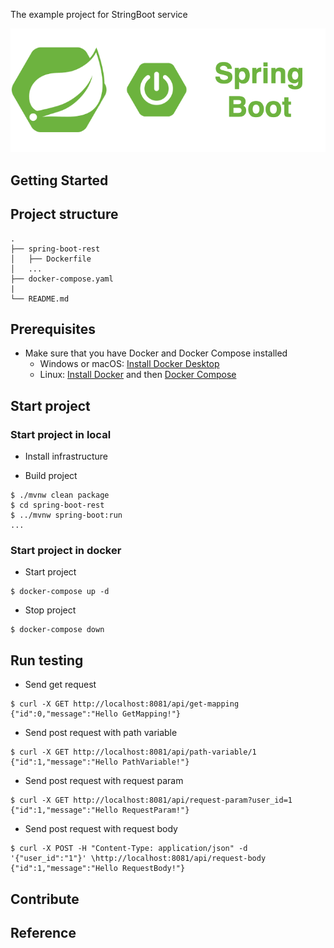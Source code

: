 The example project for StringBoot service

<div align="center">
    <img src="./assets/images/spring_boot_icon.png"/>
</div>

## Getting Started

## Project structure
```
.
├── spring-boot-rest
│   ├── Dockerfile
│   ...
├── docker-compose.yaml
|
└── README.md
```

## Prerequisites
- Make sure that you have Docker and Docker Compose installed
  - Windows or macOS:
    [Install Docker Desktop](https://www.docker.com/get-started)
  - Linux: [Install Docker](https://www.docker.com/get-started) and then
    [Docker Compose](https://github.com/docker/compose)

## Start project
### Start project in local

- Install infrastructure

- Build project
```shell script
$ ./mvnw clean package
$ cd spring-boot-rest
$ ../mvnw spring-boot:run
...
```

### Start project in docker 

- Start project
```shell script
$ docker-compose up -d
```

- Stop project
```shell script
$ docker-compose down
```

## Run testing

- Send get request
```shell script
$ curl -X GET http://localhost:8081/api/get-mapping
{"id":0,"message":"Hello GetMapping!"}
```

- Send post request with path variable
```shell script
$ curl -X GET http://localhost:8081/api/path-variable/1
{"id":1,"message":"Hello PathVariable!"}
```

- Send post request with request param
```shell script
$ curl -X GET http://localhost:8081/api/request-param?user_id=1
{"id":1,"message":"Hello RequestParam!"}
```

- Send post request with request body
```shell script
$ curl -X POST -H "Content-Type: application/json" -d '{"user_id":"1"}' \http://localhost:8081/api/request-body
{"id":1,"message":"Hello RequestBody!"}
```

## Contribute

## Reference